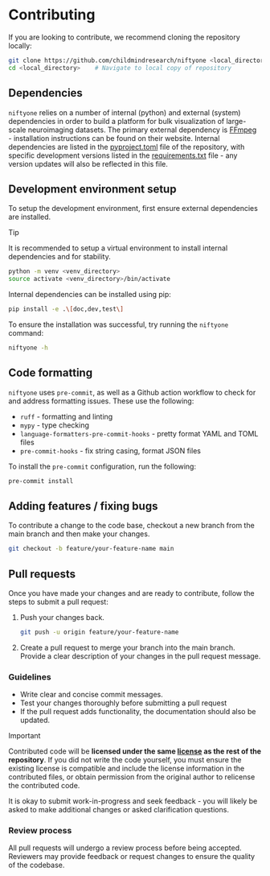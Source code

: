 # Contributing

If you are looking to contribute, we recommend cloning the repository locally:

```sh
git clone https://github.com/childmindresearch/niftyone <local_directory>
cd <local_directory>    # Navigate to local copy of repository
```

## Dependencies

`niftyone` relies on a number of internal (python) and external (system) dependencies in
order to build a platform for bulk visualization of large-scale neuroimaging datasets.
The primary external dependency is [FFmpeg] - installation instructions can be found on
their website. Internal dependencies are listed in the [pyproject.toml] file of the
repository, with specific development versions listed in the [requirements.txt] file -
any version updates will also be reflected in this file.

## Development environment setup

To setup the development environment, first ensure external dependencies are installed.

> [!TIP]
> It is recommended to setup a virtual environment to install internal dependencies and
> for stability.
>
> ```sh
> python -m venv <venv_directory>
> source activate <venv_directory>/bin/activate
> ```

Internal dependencies can be installed using pip:

```sh
pip install -e .\[doc,dev,test\]
```

To ensure the installation was successful, try running the `niftyone` command:

```sh
niftyone -h
```

## Code formatting

`niftyone` uses `pre-commit`, as well as a Github action workflow to check for and address formatting issues.
These use the following:

- `ruff` - formatting and linting
- `mypy` - type checking
- `language-formatters-pre-commit-hooks` - pretty format YAML and TOML files
- `pre-commit-hooks` - fix string casing, format JSON files

To install the `pre-commit` configuration, run the following:

```sh
pre-commit install
```

## Adding features / fixing bugs

To contribute a change to the code base, checkout a new branch from the main branch and then make your changes.

```bash
git checkout -b feature/your-feature-name main
```

## Pull requests

Once you have made your changes and are ready to contribute, follow the steps to submit a pull request:

1. Push your changes back.

    ```bash
    git push -u origin feature/your-feature-name
    ```

1. Create a pull request to merge your branch into the main branch. Provide a clear
description of your changes in the pull request message.

### Guidelines

- Write clear and concise commit messages.
- Test your changes thoroughly before submitting a pull request
- If the pull request adds functionality, the documentation should also be updated.

> [!IMPORTANT]
> Contributed code will be **licensed under the same [license](LICENSE) as the rest of
> the repository**. If you did not write the code yourself, you must ensure the existing
> license is compatible and include the license information in the contributed files,
> or obtain permission from the original author to relicense the contributed code.

It is okay to submit work-in-progress and seek feedback - you will likely be asked to
make additional changes or asked clarification questions.

### Review process

All pull requests will undergo a review process before being accepted. Reviewers may
provide feedback or request changes to ensure the quality of the codebase.

<!-- Links -->
[FFmpeg]: https://ffmpeg.org/
[pyproject.toml]: https://github.com/childmindresearch/niftyone/blob/main/pyproject.toml
[requirements.txt]: https://github.com/childmindresearch/niftyone/blob/main/requirements.txt
